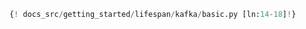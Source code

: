 ```python linenums="14" hl_lines="2"
{! docs_src/getting_started/lifespan/kafka/basic.py [ln:14-18]!}
```
